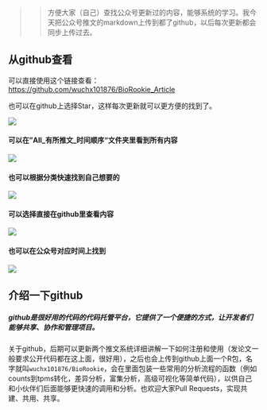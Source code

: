 >> 方便大家（自己）查找公众号更新过的内容，能够系统的学习。我今天把公众号推文的markdown上传到都了github，以后每次更新都会同步上传过去。

## 从github查看
可以直接使用这个链接查看：https://github.com/wuchx101876/BioRookie_Article

也可以在github上选择Star，这样每次更新就可以更方便的找到了。

![](https://files.mdnice.com/user/23696/ed7d7067-f1b1-4fe7-9627-dc79cad4cca7.png)

#### 可以在”**All_有所推文_时间顺序**“文件夹里看到所有内容

![](https://files.mdnice.com/user/23696/fdd6045b-6496-443b-b9bd-2eb639fea42b.png)

#### 也可以根据分类快速找到自己想要的

![](https://files.mdnice.com/user/23696/a77ac919-bf6e-4be0-9af1-b85be376af70.png)

#### 可以选择直接在github里查看内容

![](https://files.mdnice.com/user/23696/c01b3e50-ce18-44f5-9c76-ac3eca00574a.png)

#### 也可以在公众号对应时间上找到

![](https://files.mdnice.com/user/23696/583868fb-b9ee-452f-a6ad-1491553c5b13.png)


## 介绍一下github
##### github是很好用的代码的代码托管平台，它提供了一个便捷的方式，让开发者们能够共享、协作和管理项目。

关于github，后期可以更新两个推文系统详细讲解一下如何注册和使用（发论文一般要求公开代码都在这上面，很好用），之后也会上传到github上面一个R包，名字就叫`wuchx101876/BioRookie`，会在里面包装一些常用的分析流程的函数（例如counts到tpms转化，差异分析，富集分析，高级可视化等简单代码），以供自己和小伙伴们后面能够更快速的调用和分析。也欢迎大家Pull Requests，实现共建、共用、共享。

